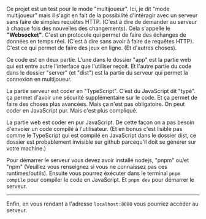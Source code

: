Ce projet est un test pour le mode "multijoueur". Ici, je dit "mode multijoueur" mais il s'agit en fait de la possibilité d'intéragir avec un serveur sans faire de simples requêtes HTTP. (C'est à dire de demander au serveur à chaque fois des nouvelles des changements). Cela s'appelle le **"Websocket"**. C'est un protocole qui permet de faire des échanges de données en temps réel. (C'est à dire sans avoir à faire de requêtes HTTP). C'est ce qui permet de faire des jeux en ligne. (Et d'autres choses).

Ce code est en deux partie. L'une dans le dossier "app" est la partie web qui est entre autre l'interface que l'utiliser reçoit. Et l'autre partie du code dans le dossier "server" (et "dist") est la partie du serveur qui permet la connexion en multijoueur.

La partie serveur est coder en "TypeScript". C'est du JavaScript dit "typé". ça permet d'avoir une sécurité supplémentaire sur le code. Et ça permet de faire des choses plus avancées. Mais ça n'est pas obligatoire. On peut coder en JavaScript pur. Mais c'est plus compliqué.

La partie web est coder en pur JavaScript. De cette façon on a pas besoin d'envoier un code compilé à l'utilisateur. (Et en bonus c'est lisible pas comme le TypeScript qui est compilé en JavaScript dans le dossier dist, ce dossier est probablement invisible sur github parcequ'il doit se générer sur votre machine.)

Pour démarrer le serveur vous devez avoir installé nodejs, "pnpm" ou/et "npm" (Veuillez vous renseignez si vous ne connaissez pas ces runtimes/outils).
Ensuite vous pourrez éxécuter dans le terminal `pnpm compile` pour compiler le code en JavaScript. Et `pnpm dev` pour démarrer le serveur. 

---

Enfin, en vous rendant à l'adresse `localhost:8080` vous pourriez accéder au serveur.